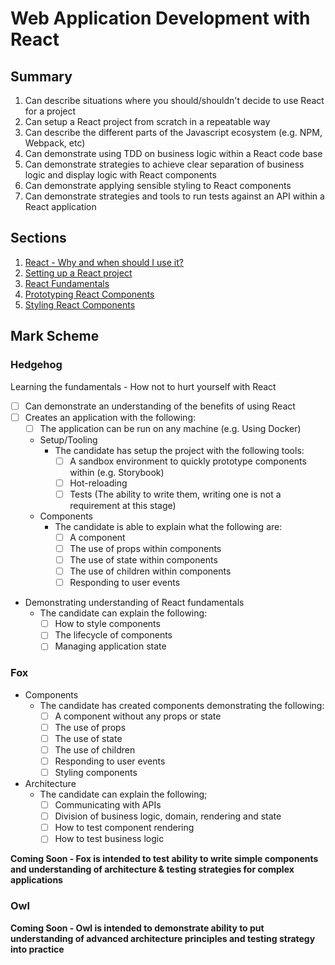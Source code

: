 # Web Application Development with React

## Summary

1. Can describe situations where you should/shouldn't decide to use React for a project
2. Can setup a React project from scratch in a repeatable way
3. Can describe the different parts of the Javascript ecosystem (e.g. NPM, Webpack, etc)
4. Can demonstrate using TDD on business logic within a React code base
5. Can demonstrate strategies to achieve clear separation of business logic and display logic
with React components
6. Can demonstrate applying sensible styling to React components
7. Can demonstrate strategies and tools to run tests against an API within a React application

## Sections

1. [React - Why and when should I use it?](./why-and-when.md)
2. [Setting up a React project](./setup.md)
3. [React Fundamentals](./fundamentals/README.md)
4. [Prototyping React Components](./prototyping.md)
5. [Styling React Components](./prototyping.md)

## Mark Scheme

### Hedgehog

Learning the fundamentals - How not to hurt yourself with React

- [ ] Can demonstrate an understanding of the benefits of using React
- [ ] Creates an application with the following:
  - [ ] The application can be run on any machine (e.g. Using Docker)
  - Setup/Tooling
    - The candidate has setup the project with the following tools:
      - [ ] A sandbox environment to quickly prototype components within (e.g. Storybook)
      - [ ] Hot-reloading
      - [ ] Tests (The ability to write them, writing one is not a requirement at this stage)
  - Components
    - The candidate is able to explain what the following are:
      - [ ] A component
      - [ ] The use of props within components
      - [ ] The use of state within components
      - [ ] The use of children within components
      - [ ] Responding to user events
- Demonstrating understanding of React fundamentals
  - The candidate can explain the following:
      - [ ] How to style components
      - [ ] The lifecycle of components
      - [ ] Managing application state

### Fox
- Components
  - The candidate has created components demonstrating the following:
    - [ ] A component without any props or state
    - [ ] The use of props
    - [ ] The use of state
    - [ ] The use of children
    - [ ] Responding to user events
    - [ ] Styling components  
- Architecture
  - The candidate can explain the following;
    - [ ] Communicating with APIs
    - [ ] Division of business logic, domain, rendering and state
    - [ ] How to test component rendering
    - [ ] How to test business logic

**Coming Soon - Fox is intended to test ability to write simple components and understanding
of architecture & testing strategies for complex applications**


### Owl

**Coming Soon - Owl is intended to demonstrate ability to put understanding of advanced architecture
principles and testing strategy into practice**
